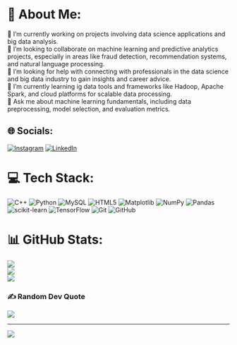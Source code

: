 # 💫 About Me:
🔭 I’m currently working on projects involving data science applications and big data analysis.<br>👯 I’m looking to collaborate on machine learning and predictive analytics projects, especially in areas like fraud detection, recommendation systems, and natural language processing.<br>🤝 I’m looking for help with connecting with professionals in the data science and big data industry to gain insights and career advice.<br>🌱 I’m currently learning ig data tools and frameworks like Hadoop, Apache Spark, and cloud platforms for scalable data processing.<br>💬 Ask me about machine learning fundamentals, including data preprocessing, model selection, and evaluation metrics.<br>



## 🌐 Socials:
[![Instagram](https://img.shields.io/badge/Instagram-%23E4405F.svg?logo=Instagram&logoColor=white)](https://instagram.com/dubey_priyam_7) [![LinkedIn](https://img.shields.io/badge/LinkedIn-%230077B5.svg?logo=linkedin&logoColor=white)](https://linkedin.com/in/priyam-priyadarshi) 

# 💻 Tech Stack:
![C++](https://img.shields.io/badge/c++-%2300599C.svg?style=for-the-badge&logo=c%2B%2B&logoColor=white) ![Python](https://img.shields.io/badge/python-3670A0?style=for-the-badge&logo=python&logoColor=ffdd54) ![MySQL](https://img.shields.io/badge/mysql-4479A1.svg?style=for-the-badge&logo=mysql&logoColor=white) ![HTML5](https://img.shields.io/badge/html5-%23E34F26.svg?style=for-the-badge&logo=html5&logoColor=white) ![Matplotlib](https://img.shields.io/badge/Matplotlib-%23ffffff.svg?style=for-the-badge&logo=Matplotlib&logoColor=black) ![NumPy](https://img.shields.io/badge/numpy-%23013243.svg?style=for-the-badge&logo=numpy&logoColor=white) ![Pandas](https://img.shields.io/badge/pandas-%23150458.svg?style=for-the-badge&logo=pandas&logoColor=white) ![scikit-learn](https://img.shields.io/badge/scikit--learn-%23F7931E.svg?style=for-the-badge&logo=scikit-learn&logoColor=white) ![TensorFlow](https://img.shields.io/badge/TensorFlow-%23FF6F00.svg?style=for-the-badge&logo=TensorFlow&logoColor=white) ![Git](https://img.shields.io/badge/git-%23F05033.svg?style=for-the-badge&logo=git&logoColor=white) ![GitHub](https://img.shields.io/badge/github-%23121011.svg?style=for-the-badge&logo=github&logoColor=white)
# 📊 GitHub Stats:
![](https://github-readme-stats.vercel.app/api?username=Priyam0730&theme=dark&hide_border=false&include_all_commits=false&count_private=false)<br/>
![](https://github-readme-streak-stats.herokuapp.com/?user=Priyam0730&theme=dark&hide_border=false)<br/>
![](https://github-readme-stats.vercel.app/api/top-langs/?username=Priyam0730&theme=dark&hide_border=false&include_all_commits=false&count_private=false&layout=compact)

### ✍️ Random Dev Quote
![](https://quotes-github-readme.vercel.app/api?type=horizontal&theme=radical)

---
[![](https://visitcount.itsvg.in/api?id=Priyam0730&icon=0&color=0)](https://visitcount.itsvg.in)
